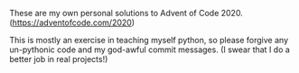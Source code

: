 These are my own personal solutions to Advent of Code 2020. (https://adventofcode.com/2020)

This is mostly an exercise in teaching myself python, so please forgive any un-pythonic code and my god-awful commit messages. (I swear that I do a better job in real projects!)
